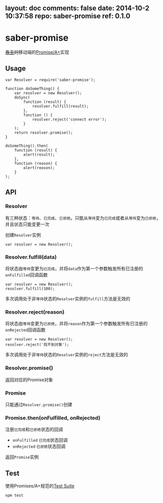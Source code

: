 layout: doc
comments: false
date: 2014-10-2 10:37:58
repo: saber-promise
ref: 0.1.0
---

# saber-promise

<del><a href="http://baike.baidu.com/view/8420590.htm" target="_blank">吾王</a>的</del>移动端的[Promise/A+](http://promises-aplus.github.io/promises-spec/)实现

## Usage

    var Resolver = require('saber-promise');
    
    function doSomeThing() {
        var resolver = new Resolver();
        doSync(
            function (result) {
                resolver.fulfill(result);
            },
            function () {
                resolver.reject('connect error');
            }
        );
        return resolver.promise();
    }

    doSomeThing().then(
        function (result) {
            alert(result);
        },
        function (reason) {
            alert(reason);
        }
    );

## API

### Resolver

有三种状态：`等待`、`已完成`、`已拒绝`。只能从`等待`变为`已完成`或者从`等待`变为`已拒绝`，并且状态只能变更一次

创建`Resolver`实例

    var resolver = new Resolver();

### Resolver.fulfill(data)

将状态由`等待`变更为`已完成`，并将`data`作为第一个参数触发所有已注册的`onFulfilled`回调函数

    var resolver = new Resolver();
    resolver.fulfill(100);

多次调用处于非`等待`状态的`Resolver`实例的`fulfill`方法是无效的

### Resolver.reject(reason)

将状态由`等待`变更为`已拒绝`，并将`reason`作为第一个参数触发所有已注册的`onRejected`回调函数

    var resolver = new Resolver();
    resolver.reject('找不到对象');

多次调用处于非`等待`状态的`Resolver`实例的`reject`方法是无效的

### Resolver.promise()

返回对应的Promise对象

### Promise

只能通过`Resolver.promise()`创建

### Promise.then(onFulfilled, onRejected)

注册`已完成`和`已拒绝`状态的回调

* `onFulfilled` `已完成`状态回调
* `onRejected` `已拒绝`状态回调

返回`Promise`实例

## Test

使用Promises/A+规范的[Test Suite](https://github.com/promises-aplus/promises-tests)

    npm test

